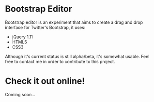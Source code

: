 # Bootstrap Editor

Bootstrap editor is an experiment that aims to create a drag and drop interface for Twitter's Bootstrap,
it uses:

* jQuery 1.11
* HTML5
* CSS3

Although it's current status is still alpha/beta, it's somewhat usable. Feel free to contact me in order
to contribute to this project.

# Check it out online!

Coming soon...
